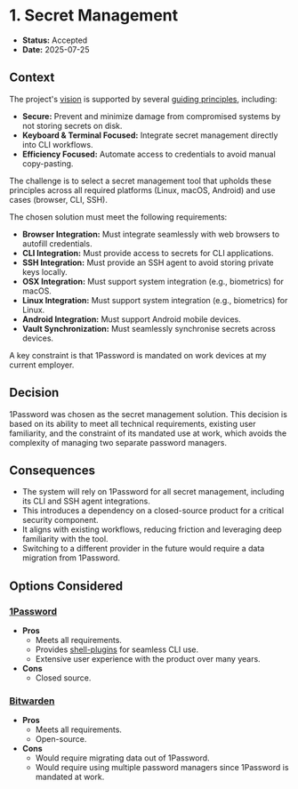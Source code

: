 # 1. Secret Management

* **Status:** Accepted
* **Date:** 2025-07-25

## Context

The project's [vision](../../readme.md#vision) is supported by several [guiding principles](../../readme.md#guiding-principles), including:

*   **Secure:** Prevent and minimize damage from compromised systems by not storing secrets on disk.
*   **Keyboard & Terminal Focused:** Integrate secret management directly into CLI workflows.
*   **Efficiency Focused:** Automate access to credentials to avoid manual copy-pasting.

The challenge is to select a secret management tool that upholds these principles across all required platforms (Linux, macOS, Android) and use cases (browser, CLI, SSH).

The chosen solution must meet the following requirements:

* **Browser Integration:** Must integrate seamlessly with web browsers to autofill credentials.
* **CLI Integration:** Must provide access to secrets for CLI applications.
* **SSH Integration:** Must provide an SSH agent to avoid storing private keys locally.
* **OSX Integration:** Must support system integration (e.g., biometrics) for macOS.
* **Linux Integration:** Must support system integration (e.g., biometrics) for Linux.
* **Android Integration:** Must support Android mobile devices.
* **Vault Synchronization:** Must seamlessly synchronise secrets across devices.

A key constraint is that 1Password is mandated on work devices at my current employer.

## Decision

1Password was chosen as the secret management solution. This decision is based on its ability to meet all technical requirements, existing user familiarity, and the constraint of its mandated use at work, which avoids the complexity of managing two separate password managers.

## Consequences

* The system will rely on 1Password for all secret management, including its CLI and SSH agent integrations.
* This introduces a dependency on a closed-source product for a critical security component.
* It aligns with existing workflows, reducing friction and leveraging deep familiarity with the tool.
* Switching to a different provider in the future would require a data migration from 1Password.

## Options Considered

### [1Password](https://1password.com)

* **Pros**
  * Meets all requirements.
  * Provides [shell-plugins](https://developer.1password.com/docs/cli/shell-plugins/) for seamless CLI use.
  * Extensive user experience with the product over many years.
* **Cons**
  * Closed source.

### [Bitwarden](https://bitwarden.com)

* **Pros**
  * Meets all requirements.
  * Open-source.
* **Cons**
  * Would require migrating data out of 1Password.
  * Would require using multiple password managers since 1Password is mandated at work.

